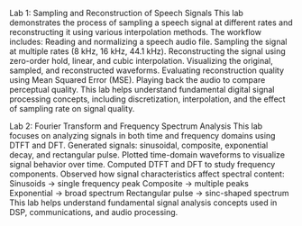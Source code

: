 Lab 1: Sampling and Reconstruction of Speech Signals
This lab demonstrates the process of sampling a speech signal at different rates and reconstructing it using various interpolation methods. The workflow includes:
Reading and normalizing a speech audio file.
Sampling the signal at multiple rates (8 kHz, 16 kHz, 44.1 kHz).
Reconstructing the signal using zero-order hold, linear, and cubic interpolation.
Visualizing the original, sampled, and reconstructed waveforms.
Evaluating reconstruction quality using Mean Squared Error (MSE).
Playing back the audio to compare perceptual quality.
This lab helps understand fundamental digital signal processing concepts, including discretization, interpolation, and the effect of sampling rate on signal quality.

Lab 2: Fourier Transform and Frequency Spectrum Analysis
This lab focuses on analyzing signals in both time and frequency domains using DTFT and DFT.
Generated signals: sinusoidal, composite, exponential decay, and rectangular pulse.
Plotted time-domain waveforms to visualize signal behavior over time.
Computed DTFT and DFT to study frequency components.
Observed how signal characteristics affect spectral content:
Sinusoids → single frequency peak
Composite → multiple peaks
Exponential → broad spectrum
Rectangular pulse → sinc-shaped spectrum
This lab helps understand fundamental signal analysis concepts used in DSP, communications, and audio processing.
